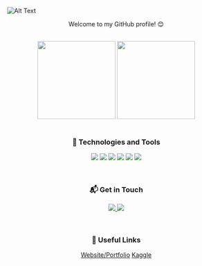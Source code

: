 ![Alt Text](https://flaviomattos.com/banner.png)

<div align="center">
  <p>Welcome to my GitHub profile! 😊</p>
</div>

<br>

<div align="center">
  <img loading="lazy" height="180em" src="https://github-readme-stats.vercel.app/api/top-langs/?username=oflaviomattos&layout=compact&langs_count=7&theme=dracula"/>
  <img loading="lazy" height="180em" src="https://github-readme-stats.vercel.app/api?username=oflaviomattos&show_icons=true&theme=dracula&include_all_commits=true&count_private=true"/>
</div>

<br>

<div align="center">
  <h3>🚀 Technologies and Tools</h3>
  <p align="center">
    <img src="https://img.shields.io/badge/HTML5-E34F26?style=for-the-badge&logo=html5&logoColor=white" />
    <img src="https://img.shields.io/badge/CSS3-1572B6?style=for-the-badge&logo=css3&logoColor=white" />
    <img src="https://img.shields.io/badge/JavaScript-F7DF1E?style=for-the-badge&logo=javascript&logoColor=black" />
    <img src="https://img.shields.io/badge/PHP-777BB4?style=for-the-badge&logo=php&logoColor=white" />
    <img src="https://img.shields.io/badge/Laravel-FF2D20?style=for-the-badge&logo=laravel&logoColor=white" />
    <img src="https://img.shields.io/badge/SQLite-003B57?style=for-the-badge&logo=sqlite&logoColor=white" />
  </p>
</div>

<br>

<div align="center">
  <h3>📬 Get in Touch</h3>
  <p align="center">
    <a href="mailto:contact@flaviomattos.com">
      <img src="https://img.shields.io/badge/Email-D14836?style=for-the-badge&logo=gmail&logoColor=white" />
    </a>
    <a href="https://www.linkedin.com/in/oflaviomattos/">
      <img src="https://img.shields.io/badge/LinkedIn-0077B5?style=for-the-badge&logo=linkedin&logoColor=white" />
    </a>
  </p>
</div>

<br>

<div align="center">
  <h3>🔗 Useful Links</h3>
  <p align="center">
    <a href="https://www.flaviomattos.com/">Website/Portfolio</a>
    <a href="https://www.kaggle.com/flaviomattos">Kaggle</a>
    <!-- Add more as needed -->
  </p>
</div>
